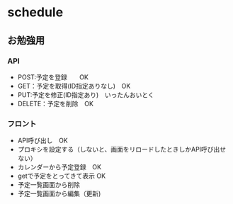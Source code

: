 # schedule
## お勉強用

### API
- POST:予定を登録　　OK
- GET：予定を取得(ID指定ありなし)　OK
- PUT:予定を修正(ID指定あり)　いったんおいとく
- DELETE：予定を削除　OK

### フロント
- API呼び出し　OK
- プロキシを設定する（しないと、画面をリロードしたときしかAPI呼び出せない）
- カレンダーから予定登録　OK
- getで予定をとってきて表示 OK
- 予定一覧画面から削除
- 予定一覧画面から編集（更新)